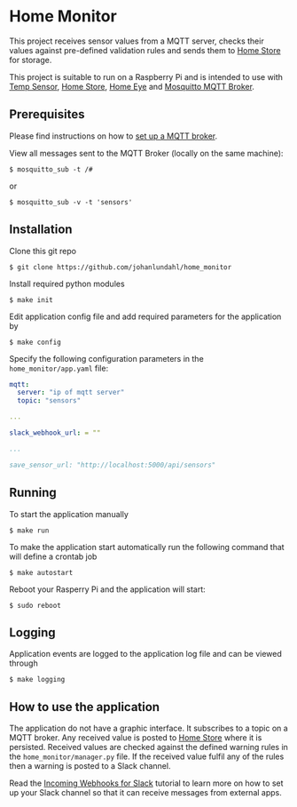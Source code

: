 # Home Monitor
This project receives sensor values from a MQTT server, checks their values against pre-defined validation rules and sends them to [Home Store](http://github.com/johanlundahl/home_store) for storage.

This project is suitable to run on a Raspberry Pi and is intended to use with [Temp Sensor](http://github.com/johanlundahl/temp_sensor), [Home Store](http://github.com/johanlundahl/home_store), [Home Eye](http://github.com/johanlundahl/home_eye) and [Mosquitto MQTT Broker](https://randomnerdtutorials.com/how-to-install-mosquitto-broker-on-raspberry-pi/).

## Prerequisites
Please find instructions on how to [set up a MQTT broker](https://randomnerdtutorials.com/how-to-install-mosquitto-broker-on-raspberry-pi/).

View all messages sent to the MQTT Broker (locally on the same machine):

```
$ mosquitto_sub -t /#
```
or
```
$ mosquitto_sub -v -t 'sensors'
```

## Installation

Clone this git repo

```
$ git clone https://github.com/johanlundahl/home_monitor
```

Install required python modules

```
$ make init
```

Edit application config file and add required parameters for the application by
```
$ make config
```

Specify the following configuration parameters in the `home_monitor/app.yaml` file:
``` yaml
mqtt:
  server: "ip of mqtt server"
  topic: "sensors"

... 

slack_webhook_url: = ""

...

save_sensor_url: "http://localhost:5000/api/sensors"

```


## Running

To start the application manually 
```
$ make run
```

To make the application start automatically run the following command that will define a crontab job
```
$ make autostart
```

Reboot your Rasperry Pi and the application will start:
```
$ sudo reboot
```

## Logging
Application events are logged to the application log file and can be viewed through
```
$ make logging
```

## How to use the application
The application do not have a graphic interface. It subscribes to a topic on a MQTT broker. Any received value is posted to [Home Store](http://github.com/johanlundahl/home_store) where it is persisted. Received values are checked against the defined warning rules in the `home_monitor/manager.py` file. If the received value fulfil any of the rules then a warning is posted to a Slack channel.

Read the [Incoming Webhooks for Slack](https://slack.com/intl/en-se/help/articles/115005265063-Incoming-WebHooks-for-Slack) tutorial to learn more on how to set up your Slack channel so that it can receive messages from external apps.